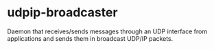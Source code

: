 udpip-broadcaster
=================

Daemon that receives/sends messages through an UDP interface from applications and sends them in broadcast UDP/IP packets.
